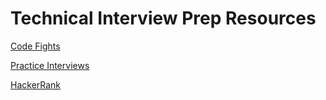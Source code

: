 # Technical Interview Prep Resources

[Code Fights](https://codefights.com/interview-practice)

[Practice Interviews](https://interviewing.io/)

[HackerRank](https://www.hackerrank.com/dashboard)
